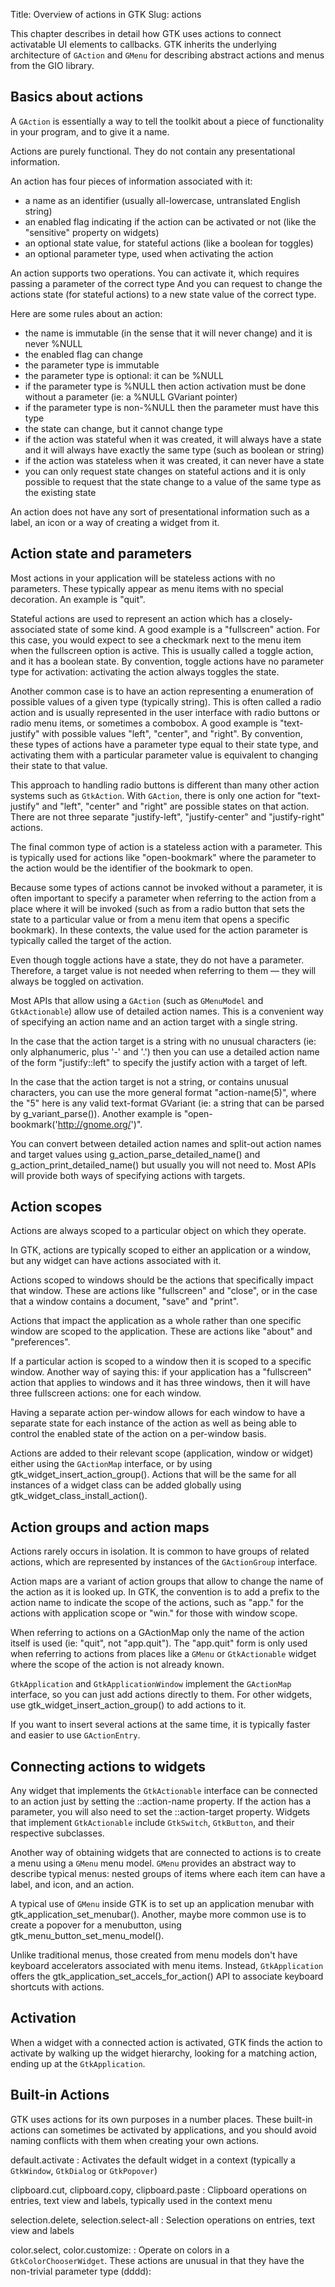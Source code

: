 Title: Overview of actions in GTK
Slug: actions

This chapter describes in detail how GTK uses actions to connect
activatable UI elements to callbacks. GTK inherits the underlying
architecture of `GAction` and `GMenu` for describing abstract actions
and menus from the GIO library.

## Basics about actions

A `GAction` is essentially a way to tell the toolkit about a piece of
functionality in your program, and to give it a name.

Actions are purely functional. They do not contain any presentational
information.

An action has four pieces of information associated with it:

- a name as an identifier (usually all-lowercase, untranslated
  English string)
- an enabled flag indicating if the action can be activated or not
  (like the "sensitive" property on widgets)
- an optional state value, for stateful actions (like a boolean for
  toggles)
- an optional parameter type, used when activating the action

An action supports two operations. You can activate it, which requires
passing a parameter of the correct type And you can request to change
the actions state (for stateful actions) to a new state value of the
correct type.

Here are some rules about an action:

- the name is immutable (in the sense that it will never change) and
  it is never %NULL
- the enabled flag can change
- the parameter type is immutable
- the parameter type is optional: it can be %NULL
- if the parameter type is %NULL then action activation must be done
  without a parameter (ie: a %NULL GVariant pointer)
- if the parameter type is non-%NULL then the parameter must have this
  type
- the state can change, but it cannot change type
- if the action was stateful when it was created, it will always have a
  state and it will always have exactly the same type (such as boolean
  or string)
- if the action was stateless when it was created, it can never have a
  state
- you can only request state changes on stateful actions and it is only
  possible to request that the state change to a value of the same type
  as the existing state

An action does not have any sort of presentational information such as
a label, an icon or a way of creating a widget from it.

## Action state and parameters

Most actions in your application will be stateless actions with no
parameters. These typically appear as menu items with no special
decoration. An example is "quit".

Stateful actions are used to represent an action which has a
closely-associated state of some kind. A good example is a "fullscreen"
action. For this case, you would expect to see a checkmark next to the
menu item when the fullscreen option is active. This is usually called
a toggle action, and it has a boolean state. By convention, toggle actions
have no parameter type for activation: activating the action always toggles
the state.

Another common case is to have an action representing a enumeration of
possible values of a given type (typically string). This is often called
a radio action and is usually represented in the user interface with radio
buttons or radio menu items, or sometimes a combobox. A good example is
"text-justify" with possible values "left", "center", and "right". By
convention, these types of actions have a parameter type equal to their
state type, and activating them with a particular parameter value is
equivalent to changing their state to that value.

This approach to handling radio buttons is different than many other
action systems such as `GtkAction`. With `GAction`, there is only one action
for "text-justify" and "left", "center" and "right" are possible states on
that action. There are not three separate "justify-left", "justify-center"
and "justify-right" actions.

The final common type of action is a stateless action with a parameter.
This is typically used for actions like "open-bookmark" where the parameter
to the action would be the identifier of the bookmark to open.

Because some types of actions cannot be invoked without a parameter, it is
often important to specify a parameter when referring to the action from
a place where it will be invoked (such as from a radio button that sets
the state to a particular value or from a menu item that opens a specific
bookmark). In these contexts, the value used for the action parameter is
typically called the target of the action.

Even though toggle actions have a state, they do not have a parameter.
Therefore, a target value is not needed when referring to them — they
will always be toggled on activation.

Most APIs that allow using a `GAction` (such as `GMenuModel` and `GtkActionable`)
allow use of detailed action names. This is a convenient way of specifying
an action name and an action target with a single string.

In the case that the action target is a string with no unusual characters
(ie: only alphanumeric, plus '-' and '.') then you can use a detailed
action name of the form "justify::left" to specify the justify action with
a target of left.

In the case that the action target is not a string, or contains unusual
characters, you can use the more general format "action-name(5)", where the
"5" here is any valid text-format GVariant (ie: a string that can be parsed
by g_variant_parse()). Another example is "open-bookmark('http://gnome.org/')".

You can convert between detailed action names and split-out action names
and target values using g_action_parse_detailed_name() and
g_action_print_detailed_name() but usually you will not need to. Most APIs
will provide both ways of specifying actions with targets.

## Action scopes

Actions are always scoped to a particular object on which they operate.

In GTK, actions are typically scoped to either an application or a window,
but any widget can have actions associated with it.

Actions scoped to windows should be the actions that specifically impact
that window. These are actions like "fullscreen" and "close", or in the
case that a window contains a document, "save" and "print".

Actions that impact the application as a whole rather than one specific
window are scoped to the application. These are actions like "about" and
"preferences".

If a particular action is scoped to a window then it is scoped to a
specific window. Another way of saying this: if your application has a
"fullscreen" action that applies to windows and it has three windows,
then it will have three fullscreen actions: one for each window.

Having a separate action per-window allows for each window to have a
separate state for each instance of the action as well as being able to
control the enabled state of the action on a per-window basis.

Actions are added to their relevant scope (application, window or widget)
either using the `GActionMap` interface, or by using
gtk_widget_insert_action_group(). Actions that will be the same for all
instances of a widget class can be added globally using
gtk_widget_class_install_action().

## Action groups and action maps

Actions rarely occurs in isolation. It is common to have groups
of related actions, which are represented by instances of the
`GActionGroup` interface.

Action maps are a variant of action groups that allow to change
the name of the action as it is looked up. In GTK, the convention
is to add a prefix to the action name to indicate the scope of
the actions, such as "app." for the actions with application scope
or "win." for those with window scope.

When referring to actions on a GActionMap only the name of the
action itself is used (ie: "quit", not "app.quit"). The
"app.quit" form is only used when referring to actions from
places like a `GMenu` or `GtkActionable` widget where the scope
of the action is not already known.

`GtkApplication` and `GtkApplicationWindow` implement the `GActionMap`
interface, so you can just add actions directly to them. For
other widgets, use gtk_widget_insert_action_group() to add
actions to it.

If you want to insert several actions at the same time, it is
typically faster and easier to use `GActionEntry`.

## Connecting actions to widgets

Any widget that implements the `GtkActionable` interface can
be connected to an action just by setting the ::action-name
property. If the action has a parameter, you will also need
to set the ::action-target property. Widgets that implement
`GtkActionable` include `GtkSwitch`, `GtkButton`, and their
respective subclasses.

Another way of obtaining widgets that are connected to actions
is to create a menu using a `GMenu` menu model. `GMenu` provides an
abstract way to describe typical menus: nested groups of items
where each item can have a label, and icon, and an action.

A typical use of `GMenu` inside GTK is to set up an application
menubar with gtk_application_set_menubar(). Another, maybe more
common use is to create a popover for a menubutton, using
gtk_menu_button_set_menu_model().

Unlike traditional menus, those created from menu models don't
have keyboard accelerators associated with menu items. Instead,
`GtkApplication` offers the gtk_application_set_accels_for_action()
API to associate keyboard shortcuts with actions.

## Activation

When a widget with a connected action is activated, GTK finds
the action to activate by walking up the widget hierarchy,
looking for a matching action, ending up at the `GtkApplication`.

## Built-in Actions

GTK uses actions for its own purposes in a number places. These
built-in actions can sometimes be activated by applications, and
you should avoid naming conflicts with them when creating your
own actions.

default.activate
: Activates the default widget in a context (typically a `GtkWindow`,
  `GtkDialog` or `GtkPopover`)

clipboard.cut, clipboard.copy, clipboard.paste
: Clipboard operations on entries, text view and labels, typically
  used in the context menu

selection.delete, selection.select-all
: Selection operations on entries, text view and labels

color.select, color.customize:
: Operate on colors in a `GtkColorChooserWidget`. These actions are
  unusual in that they have the non-trivial parameter type (dddd):
